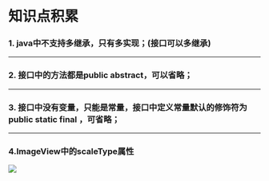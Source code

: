 # 知识点积累

### 1. java中不支持多继承，只有多实现；(接口可以多继承)

***

### 2. 接口中的方法都是public abstract，可以省略；

***

### 3. 接口中没有变量，只能是常量，接口中定义常量默认的修饰符为public static final ，可省略；

***

### 4.ImageView中的scaleType属性

![](https://img-blog.csdn.net/20170804140421301?watermark/2/text/aHR0cDovL2Jsb2cuY3Nkbi5uZXQvcXFfMzQ5MDI1MjI=/font/5a6L5L2T/fontsize/400/fill/I0JBQkFCMA==/dissolve/70/gravity/SouthEast)